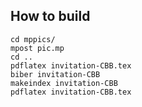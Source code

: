 ## How to build

`cd mppics/`<br/>
`mpost pic.mp`<br/>
`cd ..`<br/>
`pdflatex invitation-CBB.tex`<br/>
`biber invitation-CBB`<br/>
`makeindex invitation-CBB`<br/>
`pdflatex invitation-CBB.tex`
